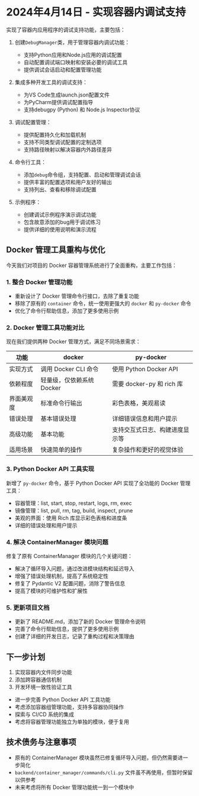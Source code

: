 # 2024年4月14日 - 实现容器内调试支持

实现了容器内应用程序的调试支持功能，主要包括：

1. 创建`DebugManager`类，用于管理容器内调试功能：
   - 支持Python应用和Node.js应用的调试配置
   - 自动配置调试端口映射和安装必要的调试工具
   - 提供调试会话启动和配置管理功能

2. 集成多种开发工具的调试支持：
   - 为VS Code生成launch.json配置文件
   - 为PyCharm提供调试配置指导
   - 支持debugpy (Python) 和 Node.js Inspector协议

3. 调试配置管理：
   - 提供配置持久化和加载机制
   - 支持不同类型调试配置的定制选项
   - 支持路径映射以解决容器内外路径差异

4. 命令行工具：
   - 添加`debug`命令组，支持配置、启动和管理调试会话
   - 提供丰富的配置选项和用户友好的输出
   - 支持列出、查看和移除调试配置

5. 示例程序：
   - 创建调试示例程序演示调试功能
   - 包含故意添加的bug用于调试练习
   - 提供详细的使用说明和演示流程

## Docker 管理工具重构与优化

今天我们对项目的 Docker 容器管理系统进行了全面重构，主要工作包括：

### 1. 整合 Docker 管理功能

- 重新设计了 Docker 管理命令行接口，去除了重复功能
- 移除了原有的 `container` 命令，统一使用更强大的 `docker` 和 `py-docker` 命令
- 优化了命令行帮助信息，添加了更多使用示例

### 2. Docker 管理工具功能对比

现在我们提供两种 Docker 管理方式，满足不同场景需求：

| 功能       | docker                    | py-docker                      |
| ---------- | ------------------------- | ------------------------------ |
| 实现方式   | 调用 Docker CLI 命令      | 使用 Python Docker API         |
| 依赖程度   | 轻量级，仅依赖系统 Docker | 需要 docker-py 和 rich 库      |
| 界面美观度 | 标准命令行输出            | 彩色表格，美观易读             |
| 错误处理   | 基本错误处理              | 详细错误信息和用户提示         |
| 高级功能   | 基本功能                  | 支持交互式日志、构建进度显示等 |
| 适用场景   | 快速简单的操作            | 复杂操作和更好的视觉体验       |

### 3. Python Docker API 工具实现

新增了 `py-docker` 命令，基于 Python Docker API 实现了全功能的 Docker 管理工具：

- 容器管理：list, start, stop, restart, logs, rm, exec
- 镜像管理：list, pull, rm, tag, build, inspect, prune
- 美观的界面：使用 Rich 库显示彩色表格和进度条
- 详细的错误处理和用户提示

### 4. 解决 ContainerManager 模块问题

修复了原有 ContainerManager 模块的几个关键问题：

- 解决了循环导入问题，通过改进模块结构和延迟导入
- 增强了错误处理机制，提高了系统稳定性
- 修复了 Pydantic V2 配置问题，消除了警告信息
- 提高了模块的可维护性和扩展性

### 5. 更新项目文档

- 更新了 README.md，添加了新的 Docker 管理命令说明
- 完善了命令行帮助信息，提供了更多使用示例
- 创建了详细的开发日志，记录了重构过程和决策理由

## 下一步计划
1. 实现容器内文件同步功能
2. 添加跨容器通信机制
3. 开发环境一致性验证工具
- 进一步完善 Python Docker API 工具功能
- 考虑添加容器组管理功能，支持多容器协同操作
- 探索与 CI/CD 系统的集成
- 考虑将容器管理功能独立为单独的模块，便于复用

## 技术债务与注意事项

- 原有的 ContainerManager 模块虽然已修复循环导入问题，但仍然需要进一步简化
- `backend/container_manager/commands/cli.py` 文件虽不再使用，但暂时保留以供参考
- 未来考虑将所有 Docker 管理功能统一到一个模块中 